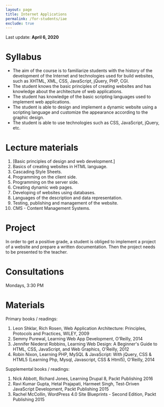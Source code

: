 ```yaml
---
layout: page
title: Internet Applications
permalink: /for-students/iae
exclude: true
---
```


Last update: **April 6, 2020**

# Syllabus

* The aim of the course is to familiarize students with the history of the development of the Internet and technologies used for build websites, such as XHTML, XML, CSS, JavaScript, jQuery, PHP, CGI.
* The student knows the basic principles of creating websites and has knowledge about the architecture of web applications.
* The student has knowledge of the basic scripting languages used to implement web applications.
* The student is able to design and implement a dynamic website using a scripting language and customize the appearance according to the graphic design.
* The student is able to use technologies such as CSS, JavaScript, jQuery, etc.

# Lecture materials

1. [Basic principles of design and web development.]
2. Basics of creating websites in HTML language.
3. Cascading Style Sheets.
4. Programming on the client side.
5. Programming on the server side.
6. Creating dynamic web pages.
7. Developing of websites using databases.
8. Languages of the description and data representation.
9. Testing, publishing and management of the website.
10. CMS - Content Management Systems.

# Project

In order to get a positive grade, a student is obliged to implement 
a project of a website and prepare a written documentation.
Then the project needs to be presented to the teacher.

# Consultations

Mondays, 3:30 PM

# Materials

Primary books / readings:
1. Leon Shklar, Rich Rosen, Web Application Architecture: Principles, Protocols and Practices, WILEY, 2009
1. Semmy Purewal, Learning Web App Development, O'Reilly, 2014
1. Jennifer Niederst Robbins, Learning Web Design: A Beginner's Guide to HTML, CSS, JavaScript, and Web Graphics, O'Reilly, 2012
1. Robin Nixon, Learning PHP, MySQL & JavaScript: With jQuery, CSS & HTML5 (Learning Php, Mysql, Javascript, CSS & Html5), O'Reilly, 2014

Supplemental books / readings:
1. Nick Abbott, Richard Jones, Learning Drupal 8, Packt Publishing 2016
1. Ravi Kumar Gupta, Hetal Prajapati, Harmeet Singh, Test-Driven JavaScript Development, Packt Publishing 2015
1. Rachel McCollin, WordPress 4.0 Site Blueprints - Second Edition, Packt Publishing 2015
